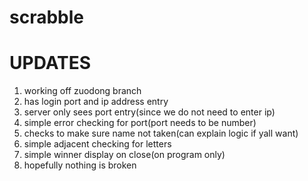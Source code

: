 # scrabble

# UPDATES
1. working off zuodong branch
2. has login port and ip address entry
3. server only sees port entry(since we do not need to enter ip)
4. simple error checking for port(port needs to be number)
5. checks to make sure name not taken(can explain logic if yall want)
6. simple adjacent checking for letters
7. simple winner display on close(on program only)
8. hopefully nothing is broken
